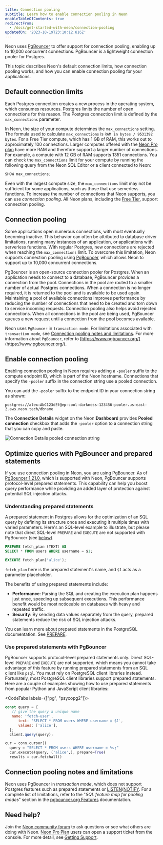 ```yaml
---
title: Connection pooling
subtitle: Learn how to enable connection pooling in Neon
enableTableOfContents: true
redirectFrom:
  - /docs/get-started-with-neon/connection-pooling
updatedOn: '2023-10-19T23:10:12.816Z'
---
```


Neon uses [PgBouncer](https://www.pgbouncer.org/) to offer support for connection pooling, enabling up to 10,000 concurrent connections. PgBouncer is a lightweight connection pooler for Postgres.

This topic describes Neon's default connection limits, how connection pooling works, and how you can enable connection pooling for your applications.

## Default connection limits

Each Postgres connection creates a new process in the operating system, which consumes resources. Postgres limits the number of open connections for this reason. The Postgres connection limit is defined by the `max_connections` parameter.

In Neon, the size of your compute determines the `max_connections` setting. The formula used to calculate `max_connections` is `RAM in bytes / 9531392 bytes`. For a Free Tier compute, which has 1 GB of RAM, this works out to approximately 100 connections. Larger computes offered with the [Neon Pro plan](/docs/introduction/pro-plan) have more RAM and therefore support a larger number of connections. For example, a compute with 12 GB of RAM supports 1351 connections. You can check the `max_connections` limit for your compute by running the following query from the Neon SQL Editor or a client connected to Neon:

```sql
SHOW max_connections;
```

Even with the largest compute size, the `max_connections` limit may not be sufficient for some applications, such as those that use serverless functions. To increase the number of connections that Neon supports, you can use _connection pooling_. All Neon plans, including the [Free Tier](/docs/introduction/free-tier), support connection pooling.

## Connection pooling

Some applications open numerous connections, with most eventually becoming inactive. This behavior can often be attributed to database driver limitations, running many instances of an application, or applications with serverless functions. With regular Postgres, new connections are rejected when reaching the `max_connections` limit. To overcome this limitation, Neon supports connection pooling using [PgBouncer](https://www.pgbouncer.org/), which allows Neon to support up to 10,000 concurrent connections.

PgBouncer is an open-source connection pooler for Postgres. When an application needs to connect to a database, PgBouncer provides a connection from the pool. Connections in the pool are routed to a smaller number of actual Postgres connections. When a connection is no longer required, it is returned to the pool and is available to be used again. Maintaining a pool of available connections improves performance by reducing the number of connections that need to be created and torn down to service incoming requests. Connection pooling also helps avoid rejected connections. When all connections in the pool are being used, PgBouncer queues a new request until a connection from the pool becomes available.

Neon uses `PgBouncer` in `transaction mode`. For limitations associated with `transaction mode`, see [Connection pooling notes and limitations](#connection-pooling-notes-and-limitations). For more information about `PgBouncer`, refer to [https://www.pgbouncer.org/](https://www.pgbouncer.org/).

## Enable connection pooling

Enabling connection pooling in Neon requires adding a `-pooler` suffix to the compute endpoint ID, which is part of the Neon hostname. Connections that specify the `-pooler` suffix in the connection string use a pooled connection.

You can add the `-pooler` suffix to the endpoint ID in your connection string as shown:

<CodeBlock shouldWrap>

```text
postgres://alex:AbC123dEf@ep-cool-darkness-123456-pooler.us-east-2.aws.neon.tech/dbname
```

</CodeBlock>

The **Connection Details** widget on the Neon **Dashboard** provides **Pooled connection** checkbox that adds the `-pooler` option to a connection string that you can copy and paste.

![Connection Details pooled connection string](/docs/connect/connection_details_pooled.png)

## Optimize queries with PgBouncer and prepared statements

If you use connection pooling in Neon, you are using PgBouncer. As of [PgBouncer 1.21.0](https://github.com/pgbouncer/pgbouncer/releases/tag/pgbouncer_1_21_0), which is supported with Neon, PgBouncer supports protocol-level prepared statements. This capability can help you boost query performance while providing an added layer of protection against potential SQL injection attacks.

### Understanding prepared statements

A prepared statement in Postgres allows for the optimization of an SQL query by defining its structure once and executing it multiple times with varied parameters. Here's an SQL-level example to illustrate, but please note that direct SQL-level `PREPARE` and `EXECUTE` are not supported with PgBouncer (see [below](#use-prepared-statements-with-pgbouncer)).

```sql
PREPARE fetch_plan (TEXT) AS
SELECT * FROM users WHERE username = $1;

EXECUTE fetch_plan('alice');
```

`fetch_plan` here is the prepared statement's name, and `$1` acts as a parameter placeholder.

The benefits of using prepared statements include:

- **Performance**: Parsing the SQL and creating the execution plan happens just once, speeding up subsequent executions. This performance benefit would be most noticeable on databases with heavy and repeated traffic.
- **Security**: By sending data values separately from the query, prepared statements reduce the risk of SQL injection attacks.

You can learn more about prepared statements in the PostgreSQL documentation. See [PREPARE](https://www.postgresql.org/docs/current/sql-prepare.html).

### Use prepared statements with PgBouncer

PgBouncer supports protocol-level prepared statements only. Direct SQL-level `PREPARE` and `EXECUTE` are not supported, which means you cannot take advantage of this feature by running prepared statements from an SQL client like `psql`. You must rely on PostgreSQL client libraries instead. Fortunately, most PostgreSQL client libraries support prepared statements. Here are a couple of examples showing how to use prepared statements from popular Python and JavaScript client libraries:

<CodeTabs labels={["pg", "psycopg2"]}>

```javascript
const query = {
   // give the query a unique name
   name: 'fetch-user',
      text: 'SELECT * FROM users WHERE username = $1',
      values: ['alice'],
  };
  client.query(query);
```

```python
cur = conn.cursor()
  query = "SELECT * FROM users WHERE username = %s;"
  cur.execute(query, ('alice',), prepare=True)
  results = cur.fetchall()
```

</CodeTabs>

## Connection pooling notes and limitations

Neon uses PgBouncer in _transaction mode_, which does not support Postgres features such as prepared statements or [LISTEN](https://www.postgresql.org/docs/15/sql-listen.html)/[NOTIFY](https://www.postgresql.org/docs/15/sql-notify.html). For a complete list of limitations, refer to the "_SQL feature map for pooling modes_" section in the [pgbouncer.org Features](https://www.pgbouncer.org/features.html) documentation.

## Need help?

Join the [Neon community forum](https://community.neon.tech/) to ask questions or see what others are doing with Neon. [Neon Pro Plan](/docs/introduction/pro-plan) users can open a support ticket from the console. For more detail, see [Getting Support](/docs/introduction/support).
